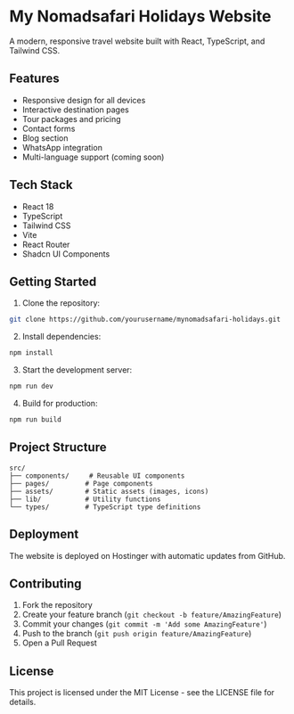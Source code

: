 # My Nomadsafari Holidays Website

A modern, responsive travel website built with React, TypeScript, and Tailwind CSS.

## Features

- Responsive design for all devices
- Interactive destination pages
- Tour packages and pricing
- Contact forms
- Blog section
- WhatsApp integration
- Multi-language support (coming soon)

## Tech Stack

- React 18
- TypeScript
- Tailwind CSS
- Vite
- React Router
- Shadcn UI Components

## Getting Started

1. Clone the repository:
```bash
git clone https://github.com/yourusername/mynomadsafari-holidays.git
```

2. Install dependencies:
```bash
npm install
```

3. Start the development server:
```bash
npm run dev
```

4. Build for production:
```bash
npm run build
```

## Project Structure

```
src/
├── components/     # Reusable UI components
├── pages/         # Page components
├── assets/        # Static assets (images, icons)
├── lib/           # Utility functions
└── types/         # TypeScript type definitions
```

## Deployment

The website is deployed on Hostinger with automatic updates from GitHub.

## Contributing

1. Fork the repository
2. Create your feature branch (`git checkout -b feature/AmazingFeature`)
3. Commit your changes (`git commit -m 'Add some AmazingFeature'`)
4. Push to the branch (`git push origin feature/AmazingFeature`)
5. Open a Pull Request

## License

This project is licensed under the MIT License - see the LICENSE file for details.
